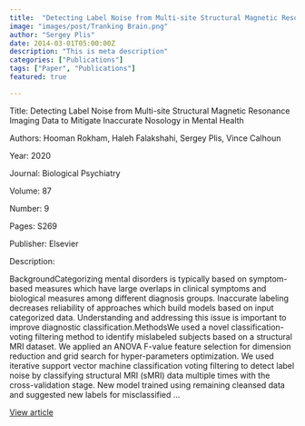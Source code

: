 ```yaml
---
title:  "Detecting Label Noise from Multi-site Structural Magnetic Resonance Imaging Data to Mitigate Inaccurate Nosology in Mental Health"
image: "images/post/Tranking Brain.png"
author: "Sergey Plis"
date: 2014-03-01T05:00:00Z
description: "This is meta description"
categories: ["Publications"]
tags: ["Paper", "Publications"]
featured: true

---
```

Title: Detecting Label Noise from Multi-site Structural Magnetic Resonance Imaging Data to Mitigate Inaccurate Nosology in Mental Health
  
Authors: Hooman Rokham, Haleh Falakshahi, Sergey Plis, Vince Calhoun
  
Year: 2020
  
Journal: Biological Psychiatry
  
Volume: 87
  
Number: 9
  
Pages: S269
  
Publisher: Elsevier
  
Description:
  
BackgroundCategorizing mental disorders is typically based on symptom-based measures which have large overlaps in clinical symptoms and biological measures among different diagnosis groups. Inaccurate labeling decreases reliability of approaches which build models based on input categorized data. Understanding and addressing this issue is important to improve diagnostic classification.MethodsWe used a novel classification-voting filtering method to identify mislabeled subjects based on a structural MRI dataset. We applied an ANOVA F-value feature selection for dimension reduction and grid search for hyper-parameters optimization. We used iterative support vector machine classification voting filtering to detect label noise by classifying structural MRI (sMRI) data multiple times with the cross-validation stage. New model trained using remaining cleansed data and suggested new labels for misclassified …

  
[View article](https://www.biologicalpsychiatryjournal.com/article/S0006-3223(20)30807-6/abstract)  
